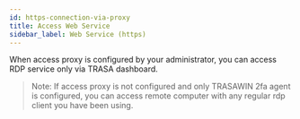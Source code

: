 ```yaml
---
id: https-connection-via-proxy
title: Access Web Service
sidebar_label: Web Service (https)
---
```


When access proxy is configured by your administrator, you can access RDP service only via TRASA dashboard.

> Note: If access proxy is not configured and only TRASAWIN 2fa agent is configured, you can access remote computer with any regular rdp client you have been using.